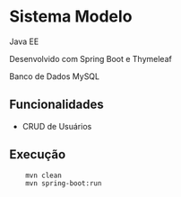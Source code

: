 # Sistema Modelo

Java EE

Desenvolvido com Spring Boot e Thymeleaf

Banco de Dados MySQL

## Funcionalidades

 - CRUD de Usuários
 
## Execução

        mvn clean
        mvn spring-boot:run
